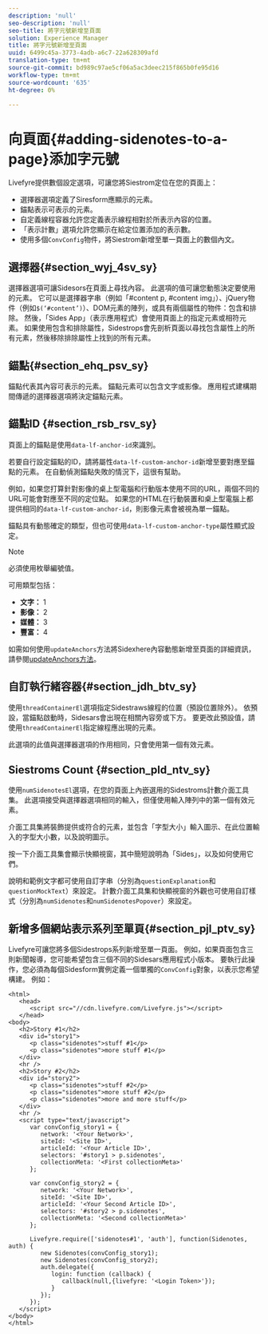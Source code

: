 ```yaml
---
description: 'null'
seo-description: 'null'
seo-title: 將字元號新增至頁面
solution: Experience Manager
title: 將字元號新增至頁面
uuid: 6499c45a-3773-4adb-a6c7-22a628309afd
translation-type: tm+mt
source-git-commit: bd989c97ae5cf06a5ac3deec215f865b0fe95d16
workflow-type: tm+mt
source-wordcount: '635'
ht-degree: 0%

---
```



# 向頁面{#adding-sidenotes-to-a-page}添加字元號

Livefyre提供數個設定選項，可讓您將Siestrom定位在您的頁面上：

* 選擇器選項定義了Siresform應顯示的元素。
* 錨點表示可表示的元素。
* 自定義線程容器允許您定義表示線程相對於所表示內容的位置。
* 「表示計數」選項允許您顯示在給定位置添加的表示數。
* 使用多個`ConvConfig`物件，將Siestrom新增至單一頁面上的數個內文。

## 選擇器{#section_wyj_4sv_sy}

選擇器選項可讓Sidesors在頁面上尋找內容。 此選項的值可讓您動態決定要使用的元素。 它可以是選擇器字串（例如「#content p, #content img」）、jQuery物件（例如`$(‘#content’)`）、DOM元素的陣列，或具有兩個屬性的物件：包含和排除。 然後，「Sides App」（表示應用程式）會使用頁面上的指定元素或相符元素。 如果使用包含和排除屬性，Sidestrops會先剖析頁面以尋找包含屬性上的所有元素，然後移除排除屬性上找到的所有元素。

## 錨點{#section_ehq_psv_sy}

錨點代表其內容可表示的元素。 錨點元素可以包含文字或影像。 應用程式建構期間傳遞的選擇器選項將決定錨點元素。

## 錨點ID {#section_rsb_rsv_sy}

頁面上的錨點是使用`data-lf-anchor-id`來識別。

若要自行設定錨點的ID，請將屬性`data-lf-custom-anchor-id`新增至要對應至錨點的元素。 在自動偵測錨點失敗的情況下，這很有幫助。

例如，如果您打算針對影像的桌上型電腦和行動版本使用不同的URL，兩個不同的URL可能會對應至不同的定位點。 如果您的HTML在行動裝置和桌上型電腦上都提供相同的`data-lf-custom-anchor-id`，則影像元素會被視為單一錨點。

錨點具有動態確定的類型，但也可使用`data-lf-custom-anchor-type`屬性顯式設定。

>[!NOTE]
>
>必須使用枚舉編號值。

可用類型包括：

* **文字：** 1
* **影像：** 2
* **媒體：** 3
* **豐富：** 4

如需如何使用`updateAnchors`方法將Sidexhere內容動態新增至頁面的詳細資訊，請參閱[updateAnchors方法](/help/implementation/c-app-integrations/c-sidenotes-integration/update-anchors-method.md)。

## 自訂執行緒容器{#section_jdh_btv_sy}

使用`threadContainerEl`選項指定Sidestraws線程的位置（預設位置除外）。 依預設，當錨點啟動時，Sidesars會出現在相關內容旁或下方。 要更改此預設值，請使用`threadContainerEl`指定線程應出現的元素。

此選項的此值與選擇器選項的作用相同，只會使用第一個有效元素。

## Siestroms Count {#section_pld_ntv_sy}

使用`numSidenotesEl`選項，在您的頁面上內嵌選用的Sidestroms計數介面工具集。 此選項接受與選擇器選項相同的輸入，但僅使用輸入陣列中的第一個有效元素。

介面工具集將裝飾提供或符合的元素，並包含「字型大小」輸入圖示、在此位置輸入的字型大小數，以及說明圖示。

按一下介面工具集會顯示快顯視窗，其中簡短說明為「Sides」，以及如何使用它們。

說明和範例文字都可使用自訂字串（分別為`questionExplanation`和`questionMockText`）來設定。 計數介面工具集和快顯視窗的外觀也可使用自訂樣式（分別為`numSidenotes`和`numSidenotesPopover`）來設定。

## 新增多個網站表示系列至單頁{#section_pjl_ptv_sy}

Livefyre可讓您將多個Sidestrops系列新增至單一頁面。 例如，如果頁面包含三則新聞報導，您可能希望包含三個不同的Sidesars應用程式小版本。 要執行此操作，您必須為每個Sidesform實例定義一個單獨的`ConvConfig`對象，以表示您希望構建。 例如：

```
<html> 
   <head> 
      <script src="//cdn.livefyre.com/Livefyre.js"></script> 
   </head> 
<body> 
   <h2>Story #1</h2> 
   <div id="story1"> 
      <p class="sidenotes">stuff #1</p> 
      <p class="sidenotes">more stuff #1</p> 
   </div> 
   <hr /> 
   <h2>Story #2</h2> 
   <div id="story2"> 
      <p class="sidenotes">stuff #2</p> 
      <p class="sidenotes">more stuff #2</p> 
      <p class="sidenotes">more and more stuff</p> 
   </div> 
   <hr /> 
   <script type="text/javascript"> 
      var convConfig_story1 = { 
         network: '<Your Network>', 
         siteId: '<Site ID>', 
         articleId: '<Your Article ID>', 
         selectors: '#story1 > p.sidenotes', 
         collectionMeta: '<First collectionMeta>' 
      }; 
  
      var convConfig_story2 = { 
         network: '<Your Network>', 
         siteId: '<Site ID>', 
         articleId: '<Your Second Article ID>', 
         selectors: '#story2 > p.sidenotes', 
         collectionMeta: '<Second collectionMeta>' 
      }; 
  
      Livefyre.require(['sidenotes#1', 'auth'], function(Sidenotes, auth) { 
         new Sidenotes(convConfig_story1); 
         new Sidenotes(convConfig_story2); 
         auth.delegate({ 
            login: function (callback) { 
               callback(null,{livefyre: '<Login Token>'}); 
            } 
         }); 
      }); 
   </script> 
</body> 
</html>
```
